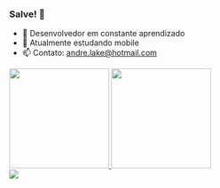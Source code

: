 ### Salve! 👋


- 🔭 Desenvolvedor em constante aprendizado
- 🌱 Atualmente estudando mobile
- 📫 Contato: andre.lake@hotmail.com


<div>
  <a href="https://github.com/andrelake">
  <img height="180em" src="https://github-readme-stats.vercel.app/api?username=andrelake&show_icons=true&theme=dracula&include_all_commits=true&count_private=true"/>
  <img height="180em" src="https://github-readme-stats.vercel.app/api/top-langs/?username=andrelake&layout=compact&langs_count=7&theme=dracula"/>
</div>
  
<div> 
  <a href="https://www.linkedin.com/in/andre-lake-lago/" target="_blank"><img src="https://img.shields.io/badge/-LinkedIn-%230077B5?style=for-the-badge&logo=linkedin&logoColor=white" target="_blank">
</div>
